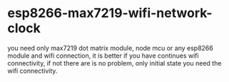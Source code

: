 # esp8266-max7219-wifi-network-clock
you need only max7219 dot matrix module, node mcu or any esp8266 module and wifi connection, it is better if you have continues wifi connectivity, if not there are is no problem, only initial state you need the wifi connectivity.
